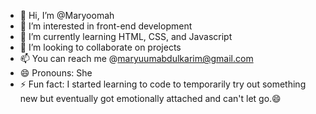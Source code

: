 - 👋 Hi, I’m @Maryoomah
- 👀 I’m interested in front-end development
- 🌱 I’m currently learning HTML, CSS, and Javascript 
- 💞️ I’m looking to collaborate on projects
- 📫 You can reach me @maryuumabdulkarim@gmail.com
- 😄 Pronouns: She
- ⚡ Fun fact: I started learning to code to temporarily try out something new but eventually got emotionally attached and can't let go.😄

<!---
Maryoomah/Maryoomah is a ✨ special ✨ repository because its `README.md` (this file) appears on your GitHub profile.
You can click the Preview link to take a look at your changes.
--->
